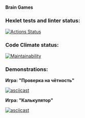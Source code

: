 #### Brain Games

### Hexlet tests and linter status:
[![Actions Status](https://github.com/SplitCode/frontend-project-44/workflows/hexlet-check/badge.svg)](https://github.com/SplitCode/frontend-project-44/actions)


### Code Climate status:
[![Maintainability](https://api.codeclimate.com/v1/badges/7100a849acd80128749f/maintainability)](https://codeclimate.com/github/SplitCode/frontend-project-44/maintainability)


### Demonstrations:

**Игра: "Проверка на чётность"**

[![asciicast](https://asciinema.org/a/596266.svg)](https://asciinema.org/a/596266)

**Игра: "Калькулятор"**

[![asciicast](https://asciinema.org/a/596269.svg)](https://asciinema.org/a/596269)

